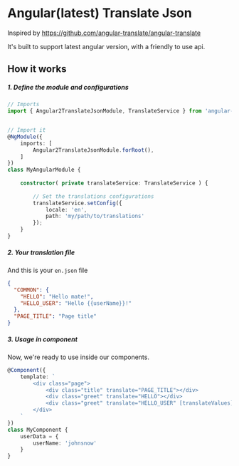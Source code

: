 # Angular(latest) Translate Json
Inspired by https://github.com/angular-translate/angular-translate

It's built to support latest angular version, with a friendly to use api.

## How it works

##### 1. Define the module and configurations
```typescript
// Imports
import { Angular2TranslateJsonModule, TranslateService } from 'angular-translate-json';


// Import it
@NgModule({
    imports: [
        Angular2TranslateJsonModule.forRoot(),
    ]
})
class MyAngularModule {
    
    constructor( private translateService: TranslateService ) {
        
        // Set the translations configurations
        translateService.setConfig({
            locale: 'en',
            path: 'my/path/to/translations'
        });
    }
}
```
##### 2. Your translation file
And this is your `en.json` file
```json
{
  "COMMON": {
    "HELLO": "Hello mate!",
    "HELLO_USER": "Hello {{userName}}!"
  },
  "PAGE_TITLE": "Page title"
}
```

##### 3. Usage in component
Now, we're ready to use inside our components.
```typescript
@Component({
    template: `
        <div class="page">
            <div class="title" translate="PAGE_TITLE"></div>
            <div class="greet" translate="HELLO"></div>
            <div class="greet" translate="HELLO_USER" [translateValues]="userData"></div>
        </div>
    `
})
class MyComponent {
    userData = {
        userName: 'johnsnow'        
    }
}
```